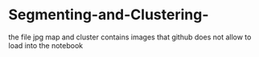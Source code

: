 # Segmenting-and-Clustering-
the file jpg map and cluster contains images that github does not allow to load into the notebook
